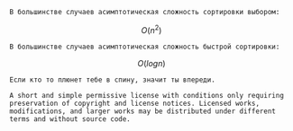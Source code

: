 	В большинстве случаев асимптотическая сложность сортировки выбором: 

$$O(n^2)$$	
	
	В большинстве случаев асимптотическая сложность быстрой сортировки:
	
$$O(log{}{n})$$

	Если кто то плюнет тебе в спину, значит ты впереди.

	A short and simple permissive license with conditions only requiring preservation of copyright and license notices. Licensed works, modifications, and larger works may be distributed under different terms and without source code.
